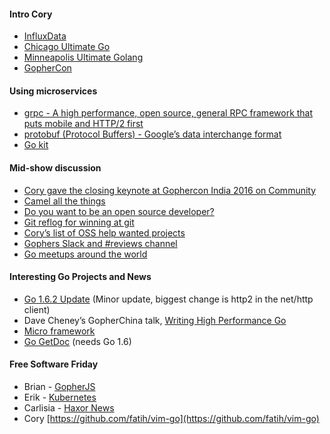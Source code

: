 #### Intro Cory

- [InfluxData](https://influxdata.com/)
- [Chicago Ultimate Go](http://www.meetup.com/Chicago-Ultimate-Golang/)
- [Minneapolis Ultimate Golang](http://www.meetup.com/Minneapolis-Ultimate-Golang/)
- [GopherCon](https://gophercon.com/)

#### Using microservices

- [grpc - A high performance, open source, general RPC framework that puts mobile and HTTP/2 first](http://www.grpc.io/)
- [protobuf (Protocol Buffers) - Google’s data interchange format](https://github.com/google/protobuf)
- [Go kit](https://github.com/go-kit/kit)

#### Mid-show discussion

- [Cory gave the closing keynote at Gophercon India 2016 on Community](https://www.youtube.com/watch?v=oDSOELkAzRU)
- [Camel all the things](http://www.thehatchreport.com/information/camel-one-two-hump.html)
- [Do you want to be an open source developer?](https://influxdata.com/blog/do-you-want-to-be-an-open-source-developer/)
- [Git reflog for winning at git](http://gitready.com/intermediate/2009/02/09/reflog-your-safety-net.html)
- [Cory’s list of OSS help wanted projects](https://github.com/corylanou/oss-helpwanted)
- [Gophers Slack and #reviews channel](http://invite.slack.golangbridge.org)
- [Go meetups around the world](http://www.meetup.com/topics/go/)

#### Interesting Go Projects and News

- [Go 1.6.2 Update](https://golang.org/doc/devel/release.html#go1.6.minor) (Minor update, biggest change is http2 in the net/http client)
- Dave Cheney’s GopherChina talk, [Writing High Performance Go](http://go-talks.appspot.com/github.com/davecheney/presentations/writing-high-performance-go.slide#1)
- [Micro framework](https://micro.mu)
- [Go GetDoc](https://zmb3.github.io/post/gogetdoc/) (needs Go 1.6)

#### Free Software Friday

- Brian - [GopherJS](https://github.com/gopherjs/gopherjs)
- Erik - [Kubernetes](http://kubernetes.io/)
- Carlisia - [Haxor News](https://github.com/donnemartin/haxor-news)
- Cory [https://github.com/fatih/vim-go](https://github.com/fatih/vim-go)